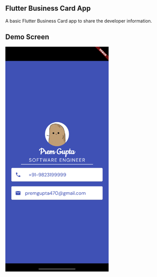 ## Flutter Business Card App

A basic Flutter Business Card app to share the developer information. 

## Demo Screen

<img src="images/screenshot.png" height="700">